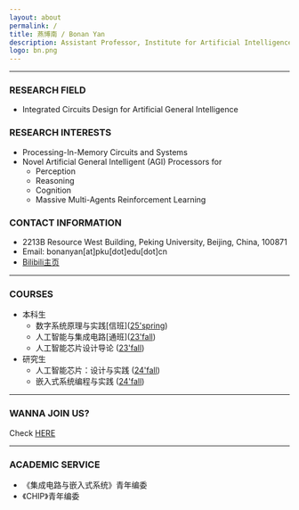 ```yaml
---
layout: about
permalink: /
title: 燕博南 / Bonan Yan
description: Assistant Professor, Institute for Artificial Intelligence<br>Peking University<br>*北京大学小米博雅青年学者*
logo: bn.png
---
```


***

### RESEARCH FIELD
- Integrated Circuits Design for Artificial General Intelligence

### RESEARCH INTERESTS
- Processing-In-Memory Circuits and Systems
- Novel Artificial General Intelligent (AGI) Processors for 
  - Perception
  - Reasoning
  - Cognition
  - Massive Multi-Agents Reinforcement Learning

### CONTACT INFORMATION
- 2213B Resource West Building, Peking University, Beijing, China, 100871
- Email: bonanyan[at]pku[dot]edu[dot]cn
- [Bilibili主页](https://space.bilibili.com/400781891)

---
### COURSES
- 本科生
  - 数字系统原理与实践\[信班\]([25'spring](/digital_logic_lab/))
  - 人工智能与集成电路\[通班\]([23'fall](/aichip2023/))
  - 人工智能芯片设计导论 ([23'fall](/aiic2023/))
- 研究生
  - 人工智能芯片：设计与实践 ([24'fall](/adap24/))
  - 嵌入式系统编程与实践 ([24'fall](/esp24/))

---
### WANNA JOIN US?
Check [HERE](/recruit)

---
### ACADEMIC SERVICE
- 《集成电路与嵌入式系统》青年编委
- 《CHIP》青年编委